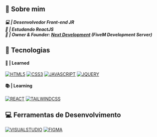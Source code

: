 ## 👋 Sobre mim

##### 💻 | Desenvolvedor Front-end JR <br> 🥽 | Estudando ReactJS <br> 👑 | Owner & Founder: <a href="https://discord.gg/3uJ4tD9hs7">Next Development</a> (FiveM Development Server)

## 🔧 Tecnologias

#### 🧬 | Learned
[![HTML5](https://img.shields.io/badge/HTML5-E34F26?style=for-the-badge&logo=html5&logoColor=white)](https://developer.mozilla.org/pt-BR/docs/Web/HTML) [![CSS3](https://img.shields.io/badge/CSS3-1572B6?style=for-the-badge&logo=css3&logoColor=white)](https://developer.mozilla.org/pt-BR/docs/Web/CSS) [![JAVASCRIPT](https://img.shields.io/badge/JavaScript-323330?style=for-the-badge&logo=javascript&logoColor=F7DF1E)](https://developer.mozilla.org/pt-BR/docs/Web/JavaScript) [![JQUERY](https://img.shields.io/badge/jQuery-0769AD?style=for-the-badge&logo=jquery&logoColor=white)](https://api.jquery.com/)

#### 📚 | Learning

[![REACT](https://img.shields.io/badge/React-20232A?style=for-the-badge&logo=react&logoColor=61DAFB)](https://react.dev/) [![TAILWINDCSS](https://img.shields.io/badge/Tailwind_CSS-38B2AC?style=for-the-badge&logo=tailwind-css&logoColor=white)](https://tailwindcss.com/)

## 💻 Ferramentas de Desenvolvimento

[![VISUALSTUDIO](https://img.shields.io/badge/Visual_Studio_Code-0078D4?style=for-the-badge&logo=visual%20studio%20code&logoColor=white)](https://code.visualstudio.com/) [![FIGMA](https://img.shields.io/badge/Figma-F24E1E?style=for-the-badge&logo=figma&logoColor=white)](https://figma.com/)
